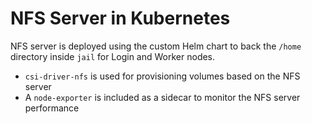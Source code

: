 # NFS Server in Kubernetes

NFS server is deployed using the custom Helm chart to back the `/home` directory inside `jail` for Login and Worker nodes.

* `csi-driver-nfs` is used for provisioning volumes based on the NFS server
* A `node-exporter` is included as a sidecar to monitor the NFS server performance
